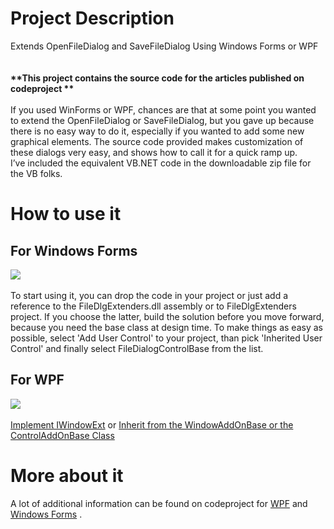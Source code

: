                
<div class="wikidoc">
<h1><b>Project Description</b></h1>
Extends OpenFileDialog and SaveFileDialog Using Windows Forms or WPF<br>
<br>
<br>
<b>**This project contains the source code for the articles published on codeproject **</b><br>
<br>
If you used WinForms or WPF, chances are that at some point you wanted to extend the OpenFileDialog or SaveFileDialog, but you gave up because there is no easy way to do it, especially if you wanted to add some new graphical elements. The source code provided
 makes customization of these dialogs very easy, and shows how to call it for a quick ramp up.<br>
I’ve included the equivalent VB.NET code in the downloadable zip file for the VB folks.<br>
<h1><b>How to use it</b></h1>
<h2>For Windows Forms</h2>
<img src="http://www.codeproject.com/KB/dialog/CustomizeFileDialog/saveas.jpg"><br>
<br>
To start using it, you can drop the code in your project or just add a reference to the FileDlgExtenders.dll assembly or to FileDlgExtenders project. If you choose the latter, build the solution before you move forward, because you need the base class at design
 time. To make things as easy as possible, select &#39;Add User Control&#39; to your project, than pick &#39;Inherited User Control&#39; and finally select FileDialogControlBase from the list.
<br>
<h2>For WPF</h2>
<img src="http://www.codeproject.com/KB/dialog/WPFCustomFileDialog/SelectFile.PNG"><br>
<br>
<a href="http://www.codeproject.com/Articles/42008/Extend-OpenFileDialog-and-SaveFileDialog-Using-WPF#heading0005">Implement IWindowExt</a> or
<a href="http://www.codeproject.com/Articles/42008/Extend-OpenFileDialog-and-SaveFileDialog-Using-WPF#heading0007">
Inherit from the WindowAddOnBase or the ControlAddOnBase Class</a><br>
<h1><b>More about it</b></h1>
A lot of additional information can be found on codeproject for <a href="http://www.codeproject.com/Articles/42008/Extend-OpenFileDialog-and-SaveFileDialog-Using-WPF">
WPF</a> and <a href="http://www.codeproject.com/Articles/19566/Extend-OpenFileDialog-and-SaveFileDialog-the-easy">
Windows Forms</a> .</div>
